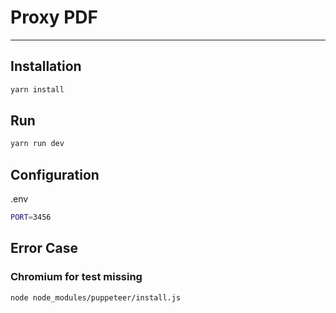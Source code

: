 # Proxy PDF
___

## Installation
```bash
yarn install
```

## Run
```bash
yarn run dev
```

## Configuration
.env
```bash
PORT=3456
```

## Error Case

### Chromium for test missing
```bash
node node_modules/puppeteer/install.js
```